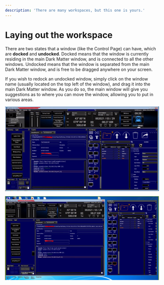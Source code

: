 ```yaml
---
description: 'There are many workspaces, but this one is yours.'
---
```


# Laying out the workspace

There are two states that a window \(like the Control Page\) can have, which are **docked** and **undocked**. Docked means that the window is currently residing in the main Dark Matter window, and is connected to all the other windows. Undocked means that the window is separated from the main Dark Matter window, and is free to be dragged anywhere on your screen.

If you wish to redock an undocked window, simply click on the window name \(usually located on the top left of the window\), and drag it into the main Dark Matter window. As you do so, the main window will give you suggestions as to where you can move the window, allowing you to put in various areas.

![What docked windows look like. Everything is in the main Dark Matter window](../.gitbook/assets/image%20%287%29.png)

![Here we see the Asset Manager is currently undocked](../.gitbook/assets/image%20%283%29.png)



